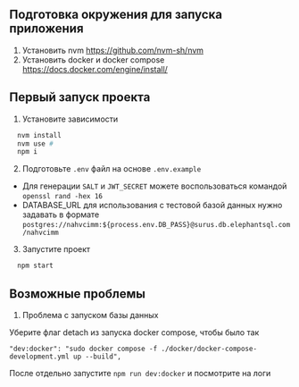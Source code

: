 ## Подготовка окружения для запуска приложения

1. Установить nvm https://github.com/nvm-sh/nvm
2. Установить docker и docker compose https://docs.docker.com/engine/install/

## Первый запуск проекта

1. Установите зависимости
```bash
  nvm install
  nvm use # 
  npm i
```

2. Подготовьте `.env` файл на основе `.env.example`

- Для генерации `SALT` и `JWT_SECRET` можете воспользоваться командой `openssl rand -hex 16`
- DATABASE_URL для использования с тестовой базой данных нужно задавать в формате `postgres://nahvcimm:${process.env.DB_PASS}@surus.db.elephantsql.com/nahvcimm`

3. Запустите проект

```bash
  npm start
```


## Возможные проблемы

1. Проблема с запуском базы данных

Уберите флаг detach из запуска docker compose, чтобы было так
```
"dev:docker": "sudo docker compose -f ./docker/docker-compose-development.yml up --build",
```

После отдельно запустите `npm run dev:docker` и посмотрите на логи
